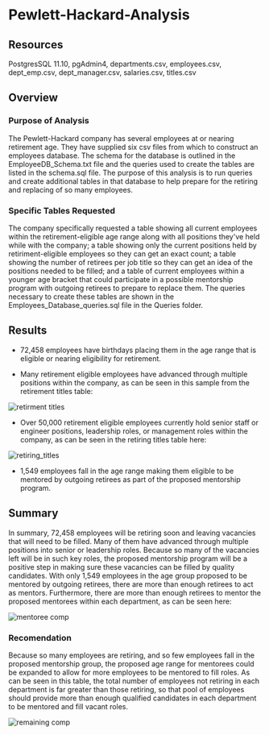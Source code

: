 # Pewlett-Hackard-Analysis

## Resources

PostgresSQL 11.10, pgAdmin4, departments.csv, employees.csv, dept_emp.csv, dept_manager.csv, salaries.csv, titles.csv

## Overview

### Purpose of Analysis

The Pewlett-Hackard company has several employees at or nearing retirement age.  They have supplied six csv files from which to construct an employees database.  The schema for the database is outlined in the EmployeeDB_Schema.txt file and the queries used to create the tables are listed in the schema.sql file. The purpose of this analysis is to run queries and create additional tables in that database to help prepare for the retiring and replacing of so many employees.

### Specific Tables Requested

The company specifically requested a table showing all current employees within the retirement-eligible age range along with all positions they've held while with the company; a table showing only the current positions held by retiriment-eligible employees so they can get an exact count; a table showing the number of retirees per job title so they can get an idea of the positions needed to be filled; and a table of current employees within a younger age bracket that could participate in a possible mentorship program with outgoing retirees to prepare to replace them.  The queries necessary to create these tables are shown in the Employees_Database_queries.sql file in the Queries folder.

## Results

- 72,458 employees have birthdays placing them in the age range that is eligible or nearing eligibility for retirement.

- Many retirement eligible employees have advanced through multiple positions within the company, as can be seen in this sample from the retirement titles table: 

![retirment titles](Resources/retirement_titles.png)

- Over 50,000 retirement eligible employees currently hold senior staff or engineer positions, leadership roles, or management roles within the company, as can be seen in the retiring titles table here:

![retiring_titles](Resources/retiring_titles.png)

- 1,549 employees fall in the age range making them eligible to be mentored by outgoing retirees as part of the proposed mentorship program.


## Summary

In summary, 72,458 employees will be retiring soon and leaving vacancies that will need to be filled.  Many of them have advanced through multiple positions into senior or leadership roles.  Because so many of the vacancies left will be in such key roles, the proposed mentorship program will be a positive step in making sure these vacancies can be filled by quality candidates.  With only 1,549 employees in the age group proposed to be mentored by outgoing retirees, there are more than enough retirees to act as mentors.  Furthermore, there are more than enough retirees to mentor the proposed mentorees within each department, as can be seen here:

![mentoree comp](Resources/dept_retirees_mentorees.png)

### Recomendation

Because so many employees are retiring, and so few employees fall in the proposed mentorship group, the proposed age range for mentorees could be expanded to allow for more employees to be mentored to fill roles.  As can be seen in this table, the total number of employees not retiring in each department is far greater than those retiring, so that pool of employees should provide more than enough qualified candidates in each department to be mentored and fill vacant roles.

![remaining comp](Resources/dept_retirees_vs_not.png)






